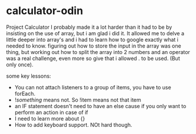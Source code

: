 # calculator-odin
Project Calculator
I probably made it a lot harder than it had to be by insisting on the use of array, but i am glad i did it. 
It allowed me to delve a little deeper into array's and i had to learn how to google exactly what i needed to know.
figuring out how to store the input in the array was one thing, but working out how to split the array into 2 numbers and an operator was a real challenge, even more so give that i allowed . to be used. (But only once).

some key lessons:
- You can not attach listeners to a group of items, you have to use forEach.
- !*something* means not. So !item means not that item
- an IF statement doesn't need to have an else cause if you only want to perform an action in case of if
- I need to learn more about {}
- How to add keyboard support. NOt hard though.